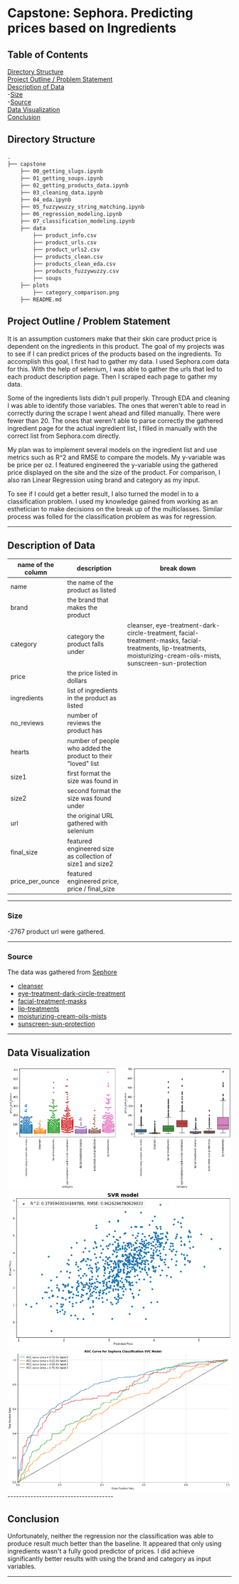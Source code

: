 # Capstone: Sephora. Predicting prices based on Ingredients

## Table of Contents

[Directory Structure](#Directory-Structure)<br>
[Project Outline / Problem Statement](#Project-Outline-/-Problem-Statement)<br>
[Description of Data](#Description-of-Data)<br>
-[Size](#Size)<br>
-[Source](#Source)<br>
[Data Visualization](#Data-Visualization)<br>
[Conclusion](#Conclusion)<br>



## Directory Structure

```
.
├── capstone
    ├── 00_getting_slugs.ipynb
    ├── 01_getting_soups.ipynb
    ├── 02_getting_products_data.ipynb
    ├── 03_cleaning_data.ipynb
    ├── 04_eda.ipynb
    ├── 05_fuzzywuzzy_string_matching.ipynb
    ├── 06_regression_modeling.ipynb
    ├── 07_classification_modeling.ipynb
    ├── data
        ├── product_info.csv
        ├── product_urls.csv
        ├── product_urls2.csv
        ├── products_clean.csv
        ├── products_clean_eda.csv
        ├── products_fuzzywuzzy.csv
        ├── soups
    ├── plots
        ├── category_comparison.png
    ├── README.md
```

## Project Outline / Problem Statement

It is an assumption customers make that their skin care product price is dependent on the ingredients in this product. The goal of my projects was to see if I can predict prices of the products based on the ingredients. To accomplish this goal, I first had to gather my data. I used Sephora.com data for this. With the help of selenium, I was able to gather the urls that led to each product description page. Then I scraped each page to gather my data.

Some of the ingredients lists didn't pull properly. Through EDA and cleaning I was able to identify those variables. The ones that weren't able to read in correctly during the scrape I went ahead and filled manually. There were fewer than 20. The ones that weren't able to parse correctly the gathered ingredient page for the actual ingredient list, I filled in manually with the correct list from Sephora.com directly.

My plan was to implement several models on the ingredient list and use metrics such as R^2 and RMSE to compare the models. My y-variable was be price per oz. I featured engineered the y-variable using the gathered price displayed on the site and the size of the product. For comparison, I also ran Linear Regression using brand and category as my input. 

To see if I could get a better result, I also turned the model in to a classification problem. I used my knowledge gained from working as an esthetician to make decisions on the break up of the multiclasses. Similar process was folled for the classification problem as was for regression. 



---
## Description of Data
name of the column|description|break down|
|---|---|---|
|name|the name of the product as listed||
|brand|the brand that makes the product||
|category|category the product falls under|cleanser, eye-treatment-dark-circle-treatment, facial-treatment-masks, facial-treatments, lip-treatments, moisturizing-cream-oils-mists, sunscreen-sun-protection|
|price|the price listed in dollars||
|ingredients|list of ingredients in the product as listed||
|no_reviews|number of reviews the product has||
|hearts|number of people who added the product to their "loved" list||
|size1|first format the size was found in||
|size2|second format the size was found under||
|url|the original URL gathered with selenium||
|final_size|featured engineered size as collection of size1 and size2||
|price_per_ounce|featured engineered price, price / final_size||

---
### Size

   -2767 product url were gathered.

---

### Source

The data was gathered from [Sephore](https://www.sephora.com/)

  - [cleanser](https://www.sephora.com/shop/cleanser)
  - [eye-treatment-dark-circle-treatment](https://www.sephora.com/shop/eye-treatment-dark-circle-treatment)
  - [facial-treatment-masks](https://www.sephora.com/shop/facial-treatment-masks)
  - [lip-treatments](https://www.sephora.com/shop/lip-treatments)
  - [moisturizing-cream-oils-mists](https://www.sephora.com/shop/moisturizing-cream-oils-mists)
  - [sunscreen-sun-protection](https://www.sephora.com/shop/sunscreen-sun-protection)


---
## Data Visualization

<img src="./plots/category_comparison.png">

<img src="./plots/svr_ingredients_predictions.png">

<img src="./plots/svc_ingredients_predictions.png">
-------------------------------------

## Conclusion

Unfortunately, neither the regression nor the classification was able to produce result much better than the baseline. It appeared that only using ingredients wasn't a fully good predictor of prices. I did achieve significantly better results with using the brand and category as input variables. 

---

